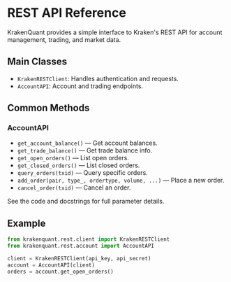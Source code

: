 # REST API Reference

KrakenQuant provides a simple interface to Kraken's REST API for account management, trading, and market data.

## Main Classes
- `KrakenRESTClient`: Handles authentication and requests.
- `AccountAPI`: Account and trading endpoints.

## Common Methods

### AccountAPI
- `get_account_balance()` — Get account balances.
- `get_trade_balance()` — Get trade balance info.
- `get_open_orders()` — List open orders.
- `get_closed_orders()` — List closed orders.
- `query_orders(txid)` — Query specific orders.
- `add_order(pair, type_, ordertype, volume, ...)` — Place a new order.
- `cancel_order(txid)` — Cancel an order.

See the code and docstrings for full parameter details.

## Example
```python
from krakenquant.rest.client import KrakenRESTClient
from krakenquant.rest.account import AccountAPI

client = KrakenRESTClient(api_key, api_secret)
account = AccountAPI(client)
orders = account.get_open_orders()
``` 